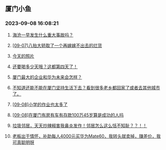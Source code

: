 ## 厦门小鱼 
### 2023-09-08 16:08:21

1. [海沧一早发生什么重大事故吗？](http://bbs.xmfish.com/read-htm-tid-18068177.html)

2. [[09-07]八抬大轿取了一个再嫁嫁不出去的烂货](http://bbs.xmfish.com/read-htm-tid-18067945.html)

3. [今天的照片](http://bbs.xmfish.com/read-htm-tid-18068135.html)

4. [还要喝多少天哦？这都第四天了！](http://bbs.xmfish.com/read-htm-tid-18068044.html)

5. [厦门最大的企业和华为未来会怎样？](http://bbs.xmfish.com/read-htm-tid-18068125.html)

6. [不知道还能不能在厦门坚持生活下去？看到很多老乡都回家了或者去其他城市了。](http://bbs.xmfish.com/read-htm-tid-18068129.html)

7. [[09-08]小学的作业也太多了](http://bbs.xmfish.com/read-htm-tid-18068217.html)

8. [[09-08]在厦门有房有车有存款100万45岁算是成功的人吗](http://bbs.xmfish.com/read-htm-tid-18068254.html)

9. [垃圾邻居，天天炒辣椒害我鼻炎发作！邻居怎么这么恬不知耻？？！！](http://bbs.xmfish.com/read-htm-tid-18068195.html)

10. [老板出于情怀，补助每人4000元买华为Mate60，我转头就卖掉，赚差价，我可真聪明呀](http://bbs.xmfish.com/read-htm-tid-18068186.html)

